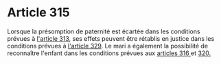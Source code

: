 # Article 315

<p>Lorsque la présomption de paternité est écartée dans les conditions prévues à <a href='/code-civil/livre-ier-des-personnes/titre-vii-de-la-filiation/chapitre-ii-de-letablissement-de-la-filiation/section-1-de-letablissement-de-la-filiation-par-leffet-de-la-loi/paragraphe-2-de-la-presomption-de-paternite/313.md'>l'article 313</a>, ses effets peuvent être rétablis en justice dans les conditions prévues à <a href='/code-civil/livre-ier-des-personnes/titre-vii-de-la-filiation/chapitre-iii-des-actions-relatives-a-la-filiation/section-2-des-actions-aux-fins-detablissement-de-la-filiation/329.md'>l'article 329</a>. Le mari a également la possibilité de reconnaître l'enfant dans les conditions prévues aux <a href='/code-civil/livre-ier-des-personnes/titre-vii-de-la-filiation/chapitre-ii-de-letablissement-de-la-filiation/section-2-de-letablissement-de-la-filiation-par-la-reconnaissance/316.md'>articles 316 </a>et <a href='/code-civil/livre-ier-des-personnes/titre-vii-de-la-filiation/chapitre-iii-des-actions-relatives-a-la-filiation/section-1-dispositions-generales/320.md'>320.</a></p>